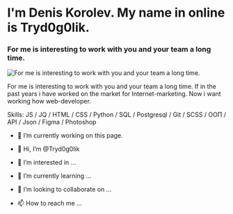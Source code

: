 # I'm Denis Korolev. My name in online is Tryd0g0lik.
### For me is interesting to work with you and your team a long time.
![For me is interesting to work with you and your team a long time.](https://arturssmirnovs.github.io/github-profile-readme-generator/images/banner.png)

For me is interesting to work with you and your team a long time.
If in the past years i have worked on the market for Internet-marketing. Now i want working how web-developer.

Skills: JS / JQ / HTML / CSS / Python / SQL / Postgresql / Git / SCSS / ООП / API / Json / Figma / Photoshop

- 🔭 I’m currently working on this page. 








- 👋 Hi, I’m @Tryd0g0lik
- 👀 I’m interested in ...
- 🌱 I’m currently learning ...
-  💞️ I’m looking to collaborate on ...
- 📫 How to reach me ...

<!---
Tryd0g0lik/Tryd0g0lik is a ✨ special ✨ repository because its `README.md` (this file) appears on your GitHub profile.
You can click the Preview link to take a look at your changes.
--->
